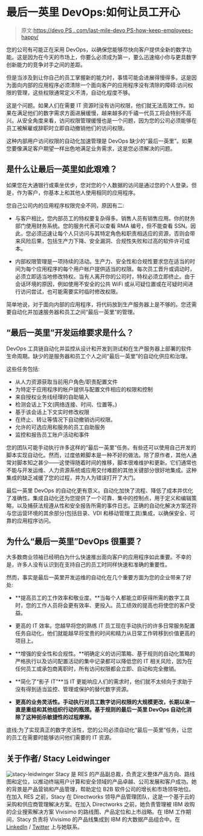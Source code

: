 # 最后一英里 DevOps:如何让员工开心

> 原文:[https://devo PS . com/last-mile-devo PS-how-keep-employees-happy/](https://devops.com/last-mile-devops-how-keep-employees-happy/)

您的公司有可能正在采用 DevOps，以确保您能够尽快向客户提供全新的数字功能。这是因为在今天的市场上，你要么必须成为第一，要么迅速缩小你与更具数字创新能力的竞争对手之间的差距。

但是当涉及到让你自己的员工掌握新的能力时，事情可能会进展得慢得多。这是因为面向内部的应用程序必须清除一个面向客户的应用程序没有清除的障碍:访问权限的管理，这些权限通常定义不清，自动化程度不够。

这是个问题。如果人们在需要 IT 资源时没有访问权限，他们就无法高效工作。如果在满足他们的数字需求方面进展缓慢，越来越多的千禧一代员工将会特别不高兴。从安全角度来看，访问权限管理缓慢也是一个问题，因为您的公司必须能够在员工被解雇或辞职时立即自动撤销他们的访问权限。

这种内部用户访问权限的自动化加速管理是 DevOps 缺少的“最后一英里”。如果您要像满足客户期望一样出色地满足业务需求，这是您必须解决的问题。

## 是什么让最后一英里如此艰难？

如果您在大通银行或乘坐优步，您对您的个人数据的访问是通过您的个人登录。但是，作为客户，你基本上和其他人使用相同的应用程序。

您自己公司内的应用程序权限完全不同，原因有二:

*   与客户相比，您内部员工的特权要复杂得多。销售人员有销售应用。你的财务部门使用财务系统。您的服务代表可以查看 RMA 编号，但不能查看 SSN。因此，您必须迅速让每个人只访问与其特定角色和职责相适应的资源，否则会带来风险后果，包括生产力下降、安全漏洞、合规性失败和过高的软件许可成本。

*   内部权限管理是一项持续的活动。生产力、安全性和合规性要求您在适当的时间为每个应用程序的每个用户帐户提供适当的权限。每次员工晋升或调动时，必须立即适当地修改特权。当有人离开你的公司时，特权必须立即终止。由于会话环境的原因，例如使用不安全的公共 WiFi 或从可疑位置或在可疑时间进行访问尝试，也可能需要实时临时修改权限。

简单地说，对于面向内部的应用程序，将代码放到生产服务器上是不够的。您还需要自动化并加速服务器和员工之间“最后一英里”的管理。

## “最后一英里”开发运维要求是什么？

DevOps 工具链自动化并监控从设计和开发到测试和在生产服务器上部署的软件生命周期。缺少的是服务器和员工个人之间“最后一英里”的自动化供应和治理。

这些任务包括:

*   从人力资源获取当前用户角色/职责配置文件
*   为特定于应用程序的帐户提供与配置文件相应的权限和控制
*   来自授权业务线经理的自助输入
*   检测会话上下文(网络连接、时间、位置等。)
*   基于该会话上下文实时修改权限
*   在终止、转让等情况下自动撤销访问权限。
*   允许的可选应用和服务的员工自助服务
*   监控和报告员工账户活动和事件

您的团队可能手动执行许多这样的“最后一英里”任务。有些还可以使用自己开发的脚本实现自动化。然而，过度依赖脚本是一种不好的做法。除了原作者，其他人通常对脚本知之甚少——这使得随着时间的推移，脚本很难维护和更新。它们通常也不能与开发运维、人力资源系统或应用交付难题的其他关键部分很好地集成。这种集成的缺乏减缓了您的过程，并为人为错误打开了大门。

最后一英里 DevOps 的自动化更有意义。自动化加快了流程、降低了成本并优化了准确性。集成自动化还为您提供了一个可靠、集中的控制点，用于定义和编辑策略，以及捕获法规遵从性和安全报告所需的事件日志。正确的自动化解决方案还将与您运营环境的其余部分(包括目录、VDI 和移动管理工具)集成，以确保安全、可靠的应用程序访问。

## 为什么“最后一英里”DevOps 很重要？

大多数商业领袖已经明白为什么快速推出面向客户的应用程序如此重要。不幸的是，许多人没有认识到在支持自己的员工时同样快速和准确的重要性。

然而，事实是最后一英里开发运维的自动化在几个重要方面为您的企业带来了好处:

*   **提高员工的工作效率和敬业度。**当每个人都能立即获得所需的数字工具时，您的工作人员将会更有效率、更投入。员工绩效的提高也将使您的客户受益。

*   更高的 IT 效率。您越早将您的熟练 IT 员工现在手动执行的许多日常服务配置任务自动化，他们就能越早将宝贵的时间和精力从日常工作转移到价值更高的项目上。

*   **增强的安全性和合规性。**明确定义的访问策略、基于规则的自动化策略的严格执行以及访问配置活动的集中记录都可以降低您的 IT 相关风险，因为在任何员工或承包商离职时，所有访问权限都会立即、自动和完全撤销。

*   **简化了“影子 IT”**当 IT 更能响应人们的需求时，他们就不太倾向于求助于没有得到适当监控、管理或保护的替代数字资源。

*   **更高的业务灵活性。手动执行对员工数字访问权限的大规模更改，长期以来一直是重组和其他组织行动的瓶颈。基于规则的最后一英里 DevOps 自动化消除了这种扼杀敏捷性的过程摩擦。**

底线:为了实现真正的数字灵活性，您的公司必须自动化“最后一英里”任务，让您的员工在需要时能够访问他们需要的 IT 资源。

## 关于作者/ Stacy Leidwinger

![stacy-leidwinger](../Images/bdcc5de11911e9b87610540b563b9d23.png) Stacy 是 RES 的产品副总裁，负责定义整体产品方向、路线图和定位，以推动终端用户计算和安全领域的产品卓越、公司发展和客户成功。她的背景是产品营销和产品管理，帮助定位 B2B 软件公司的增长和市场领导地位。在加入 RES 之前，Stacy 在 Directworks 领导产品管理团队，这是一个基于云的采购和供应商管理解决方案。在加入 Directworks 之前，她负责管理被 IBM 收购的企业搜索解决方案 Vivisimo 的路线图、产品定位和上市战略。在 IBM 工作期间，Stacy 负责将 Vivisimo 的产品线集成到 IBM 的大数据产品组合中。在 [LinkedIn](https://www.linkedin.com/in/sleidwinger) / [Twitter](https://twitter.com/stacyleidwinger) 上与她联系。